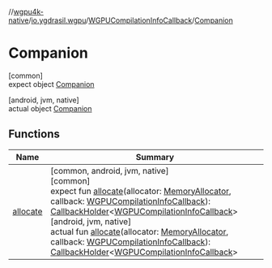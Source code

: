 //[wgpu4k-native](../../../../index.md)/[io.ygdrasil.wgpu](../../index.md)/[WGPUCompilationInfoCallback](../index.md)/[Companion](index.md)

# Companion

[common]\
expect object [Companion](index.md)

[android, jvm, native]\
actual object [Companion](index.md)

## Functions

| Name | Summary |
|---|---|
| [allocate](allocate.md) | [common, android, jvm, native]<br>[common]<br>expect fun [allocate](allocate.md)(allocator: [MemoryAllocator](../../../ffi/-memory-allocator/index.md), callback: [WGPUCompilationInfoCallback](../index.md)): [CallbackHolder](../../../ffi/-callback-holder/index.md)&lt;[WGPUCompilationInfoCallback](../index.md)&gt;<br>[android, jvm, native]<br>actual fun [allocate](allocate.md)(allocator: [MemoryAllocator](../../../ffi/-memory-allocator/index.md), callback: [WGPUCompilationInfoCallback](../index.md)): [CallbackHolder](../../../ffi/-callback-holder/index.md)&lt;[WGPUCompilationInfoCallback](../index.md)&gt; |